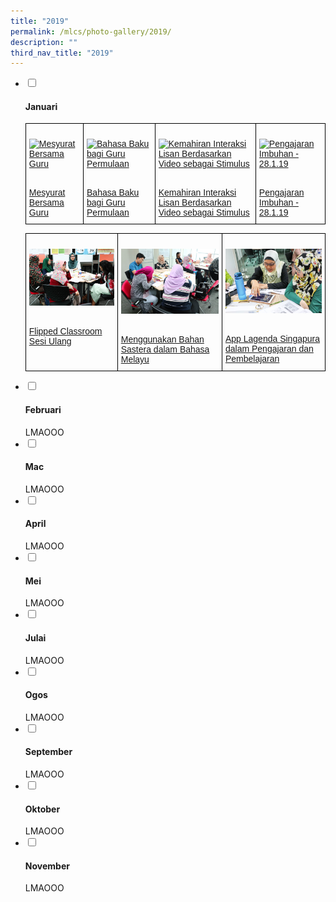```yaml
---
title: "2019"
permalink: /mlcs/photo-gallery/2019/
description: ""
third_nav_title: "2019"
---
```

<ul class="jekyllcodex_accordion">
  <li>
    <input type="checkbox" id="accordion42">
    <label for="accordion42"><h4>Januari</h4></label>
    <div>
      <style type="text/css">
.tg  {border-collapse:collapse;border-spacing:0;}
.tg td{border-color:black;border-style:solid;border-width:1px;font-family:Arial, sans-serif;font-size:14px;
  overflow:hidden;padding:10px 5px;word-break:normal;}
.tg th{border-color:black;border-style:solid;border-width:1px;font-family:Arial, sans-serif;font-size:14px;
  font-weight:normal;overflow:hidden;padding:10px 5px;word-break:normal;}
.tg .tg-0lax{text-align:left;vertical-align:top}
</style>
<table class="tg">
<thead>
  <tr>
    <td class="tg-0lax"><p><a href="/mlcs/photo-gallery/2019/mesyurat-bersama-guru"><img src="![](/images/img_2812.png)" alt="Mesyurat Bersama Guru"></a></p><br><a href="/mlcs/photo-gallery/2019/mesyurat-bersama-guru">
Mesyurat Bersama Guru</a></td>
    <td class="tg-0lax"><p><a href="/mlcs/photo-gallery/2019/Bahasa-Baku-bagi-Guru-Permulaan"><img src="![](/images/img_2895.jpeg)" alt="Bahasa Baku bagi Guru Permulaan"></a></p><br><a href="/mlcs/photo">Bahasa Baku bagi Guru Permulaan
</a></td>
    <td class="tg-0lax"><p><a href="/mlcs/photo-gallery/2019/Kemahiran-Interaksi-Lisan-Berdasarkan-Video-sebagai-Stimulus"><img src="![](/images/img_3035.jpeg)" alt="Kemahiran Interaksi Lisan Berdasarkan Video sebagai Stimulus"></a></p><br><a href="/mlcs/photo-gallery/2019/Kemahiran-Interaksi-Lisan-Berdasarkan-Video-sebagai-Stimulus">Kemahiran Interaksi Lisan Berdasarkan Video sebagai Stimulus</a></td>
		    <td class="tg-0lax"><p><a href="/mlcs/photo-gallery/2019/Pengajaran-Imbuhan-28-1-19"><img src="![](/images/img_3132.jpeg)" alt="Pengajaran Imbuhan - 28.1.19"></a></p><br><a href="/mlcs/photo-gallery/2019/Pengajaran-Imbuhan-28-1-19">Pengajaran Imbuhan - 28.1.19</a></td>
			</tr>
</thead>
</table>
			<style type="text/css">
.tg  {border-collapse:collapse;border-spacing:0;}
.tg td{border-color:black;border-style:solid;border-width:1px;font-family:Arial, sans-serif;font-size:14px;
  overflow:hidden;padding:10px 5px;word-break:normal;}
.tg th{border-color:black;border-style:solid;border-width:1px;font-family:Arial, sans-serif;font-size:14px;
  font-weight:normal;overflow:hidden;padding:10px 5px;word-break:normal;}
.tg .tg-0lax{text-align:left;vertical-align:top}
</style>
<table class="tg">
<thead>
  <tr>
    <td class="tg-0lax"><p><a href="/mlcs/photo-gallery/2018/flipped-classroom-sesi-ulang"><img src="/images/flipped-classroom-sesi-ulang-(5).jpeg" alt="Flipped Classroom Sesi Ulang"></a></p><br><a href="/mlcs/photo-gallery/2018/flipped-classroom-sesi-ulang">
Flipped Classroom Sesi Ulang</a></td>
    <td class="tg-0lax"><p><a href="/mlcs/photo-gallery/2018/menggunakan-bahan-sastera-dalam-bahasa-melayu"><img src="/images/literature-in-malay-2018-(3).jpeg" alt="Menggunakan Bahan Sastera dalam Bahasa Melayu"></a></p><br><a href="/mlcs/photo-gallery/2018/menggunakan-bahan-sastera-dalam-bahasa-melayu">Menggunakan Bahan Sastera dalam Bahasa Melayu
</a></td>
    <td class="tg-0lax"><p><a href="/mlcs/photo-gallery/2018/app-lagenda-singapura-dalam-pengajaran-dan-pembelajaran"><img src="/images/app-lagenda-singapura-dalam-pengajaran-dan-pembelajaran-(4).jpeg" alt="App Lagenda Singapura dalam Pengajaran dan Pembelajaran"></a></p><br><a href="/mlcs/photo-gallery/2018/app-lagenda-singapura-dalam-pengajaran-dan-pembelajaran">App Lagenda Singapura dalam Pengajaran dan Pembelajaran</a></td>
			</tr>
</thead>
</table>
    </div>
	</li>  
  <li>
    <input type="checkbox" id="accordion43">
    <label for="accordion43"><h4>Februari</h4></label>
    <div>
      LMAOOO
    </div>
  </li>
  <li>
    <input type="checkbox" id="accordion44">
    <label for="accordion44"><h4>Mac</h4></label>
    <div>
      LMAOOO
    </div>
  </li>
  <li>
    <input type="checkbox" id="accordion45">
    <label for="accordion45"><h4>April</h4></label>
    <div>
      LMAOOO
    </div>
  </li>
  <li>
    <input type="checkbox" id="accordion46">
    <label for="accordion46"><h4>Mei</h4></label>
    <div>
      LMAOOO
    </div>
  </li>
	<li>
    <input type="checkbox" id="accordion47">
    <label for="accordion47"><h4>Julai</h4></label>
    <div>
      LMAOOO
    </div>
	</li>  
  <li>
    <input type="checkbox" id="accordion48">
    <label for="accordion48"><h4>Ogos</h4></label>
    <div>
      LMAOOO
    </div>
  </li>
  <li>
    <input type="checkbox" id="accordion49">
    <label for="accordion49"><h4>September</h4></label>
    <div>
      LMAOOO
    </div>
  </li>
  <li>
    <input type="checkbox" id="accordion50">
    <label for="accordion50"><h4>Oktober</h4></label>
    <div>
      LMAOOO
    </div>
  </li>
  <li>
    <input type="checkbox" id="accordion51">
    <label for="accordion51"><h4>November</h4></label>
    <div>
      LMAOOO
    </div>
  </li>
</ul>